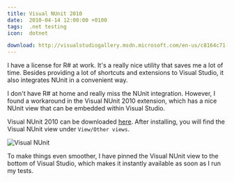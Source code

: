 ```yaml
---
title: Visual NUnit 2010
date:  2010-04-14 12:00:00 +0100
tags:  .net testing
icon:  dotnet

download: http://visualstudiogallery.msdn.microsoft.com/en-us/c8164c71-0836-4471-80ce-633383031099
---
```


I have a license for R# at work. It's a really nice utility that saves me a lot of
time. Besides providing a lot of shortcuts and extensions to Visual Studio, it also
integrates NUnit in a convenient way.

I don't have R# at home and really miss the NUnit integration. However, I found a
workaround in the Visual NUnit 2010 extension, which has a nice NUnit view that can
be embedded within Visual Studio.

Visual NUnit 2010 can be downloaded [here]({{page.download}}). After installing, you
will find the Visual NUnit view under `View/Other views`.

![Visual NUnit](/assets/blog/2010/04-14.png)

To make things even smoother, I have pinned the Visual NUnit view to the bottom
of Visual Studio, which makes it instantly available as soon as I run my tests.